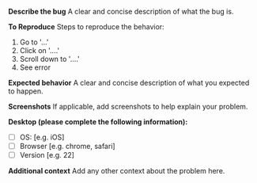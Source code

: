 **Describe the bug**
A clear and concise description of what the bug is.

**To Reproduce**
Steps to reproduce the behavior:

1. Go to '...'
2. Click on '....'
3. Scroll down to '....'
4. See error

**Expected behavior**
A clear and concise description of what you expected to happen.

**Screenshots**
If applicable, add screenshots to help explain your problem.

**Desktop (please complete the following information):**

- [ ] OS: [e.g. iOS]
- [ ] Browser [e.g. chrome, safari]
- [ ] Version [e.g. 22]

**Additional context**
Add any other context about the problem here.
